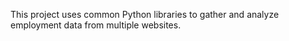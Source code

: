 This project uses common Python libraries to gather and analyze employment data from multiple websites.
